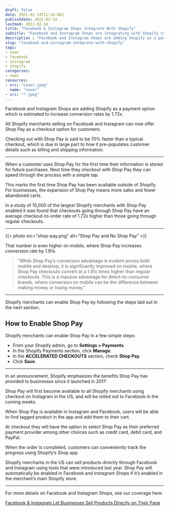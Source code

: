 ```yaml
---
draft: false
date: 2021-02-14T11:24:06Z
publishdate: 2021-02-14
lastmod: 2021-02-14
title: "Facebook & Instagram Shops Integrate With Shopify"
subtitle: "Facebook and Instagram Shops are integrating with Shopify to offer Shop Pay as a payment option."
description : "Facebook and Instagram Shops are adding Shopify as a payment option which is estimated to increase conversion rates by 1.72x."
slug: "facebook-and-instagram-integrate-with-shopify"
tags:
- news
- facebook
- instagram
- shopify
categories:
- news
resources:
- src: "cover.jpeg"
  name: "cover"
- src: "*.jpeg"
---
```


Facebook and Instagram Shops are adding Shopify as a payment option which is estimated to increase conversion rates by 1.72x.
  
All Shopify merchants selling on Facebook and Instagram can now offer Shop Pay as a checkout option for customers.
  
Checking out with Shop Pay is said to be 70% faster than a typical checkout, which is due in large part to how it pre-populates customer details such as billing and shipping information.

***
  
When a customer uses Shop Pay for the first time their information is stored for future purchases. Next time they checkout with Shop Pay they can speed through the process with a simple tap.
  
This marks the first time Shop Pay has been available outside of Shopify. For businesses, the expansion of Shop Pay means more sales and fewer abandoned carts.
  
In a study of 10,000 of the largest Shopify merchants with Shop Pay enabled it was found that checkouts going through Shop Pay have an average checkout-to-order rate of 1.72x higher than those going through regular checkouts.
  
***
  
{{< photo src="shop-pay.png" alt="Shop Pay and No Shop Pay" >}}
  
That number is even higher on mobile, where Shop Pay increases conversion rate by 1.91x.
  
>"While Shop Pay’s conversion advantage is evident across both mobile and desktop, it is significantly improved on mobile, where Shop Pay checkouts convert at a 1.91x times higher than regular checkouts. This is a massive advantage for direct-to-consumer brands, where conversion on mobile can be the difference between making money or losing money.”
  
***
  
Shopify merchants can enable Shop Pay by following the steps laid out in the next section.
  
## How to Enable Shop Pay
Shopify merchants can enable Shop Pay in a few simple steps:

- From your Shopify admin, go to **Settings > Payments**.
- In the Shopify Payments section, click **Manage**.
- In the **ACCELERATED CHECKOUTS** section, check **Shop Pay**.
- Click **Save**.
  
***
  
In an announcement, Shopify emphasizes the benefits Shop Pay has provided to businesses since it launched in 2017:
  
Shop Pay will first become available to all Shopify merchants using checkout on Instagram in the US, and will be rolled out to Facebook in the coming weeks.
  
When Shop Pay is available in Instagram and Facebook, users will be able to find tagged product in the app and add them to their cart.
  
At checkout they will have the option to select Shop Pay as their preferred payment provider among other choices such as credit card, debit card, and PayPal.
  
When the order is completed, customers can conveniently track the progress using Shopify’s Shop app.
  
Shopify merchants in the US can sell products directly through Facebook and Instagram using tools that were introduced last year. Shop Pay will automatically be enabled in Facebook and Instagram Shops if it’s enabled in the merchant’s main Shopify store.
  
***
  
For more details on Facebook and Instagram Shops, see our coverage here:
  
[Facebook & Instagram Let Businesses Sell Products Directly on Their Page](https://about.fb.com/news/2020/05/introducing-facebook-shops/)